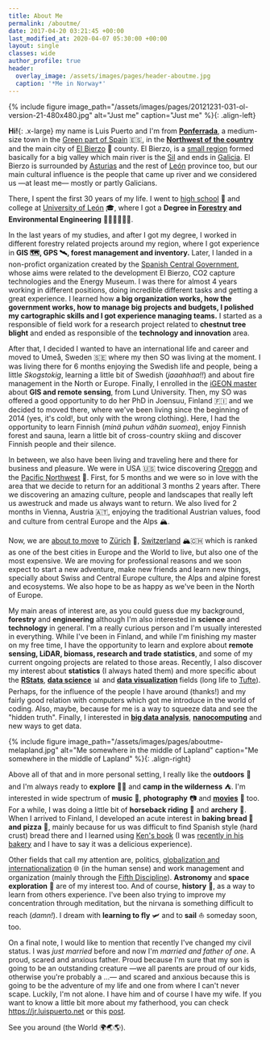 ```yaml
---
title: About Me
permalink: /aboutme/
date: 2017-04-20 03:21:45 +00:00
last_modified_at: 2020-04-07 05:30:00 +00:00
layout: single
classes: wide
author_profile: true
header:
  overlay_image: /assets/images/pages/header-aboutme.jpg
  caption: '*Me in Norway*'
---
```

{% include figure image_path="/assets/images/pages/20121231-031-ol-version-21-480x480.jpg" alt="Just me" caption="Just me" %}{: .align-left}

**Hi!**{: .x-large} my name is Luis Puerto and I'm from **[Ponferrada][]**, a medium-size town in the [Green part of Spain][gSp] :es:, in the **[Northwest of the country][NWSpain]** and the main city of [El Bierzo][] :grapes: county. El Bierzo, is a [small region][travel2bierzo] formed basically for a big valley which main river is the [Sil][] and ends in [Galicia][]. El Bierzo is surrounded by [Asturias][] and the rest of [León][] province too, but our main cultural influence is the people that came up river and we considered us —at least me— mostly or partly Galicians. 

There, I spent the first 30 years of my life. I went to [high school][gilycarrasco] :school: and college at [University of León][ULeon] :mortar_board:, where I got a **Degree in [Forestry][] and Environmental Engineering** :evergreen_tree::deciduous_tree::evergreen_tree::deciduous_tree::evergreen_tree::deciduous_tree:.

In the last years of my studies, and after I got my degree, I worked in different forestry related projects around my region, where I got experience in **GIS :world_map:, GPS :artificial_satellite:, forest management and inventory.** Later, I landed in a non-profict organization created by the [Spanish Central Government][government-es], whose aims were related to the development El Bierzo, CO2 capture technologies and the Energy Museum. I was there for almost 4 years working in different positions, doing incredible different tasks and getting a great experience. I learned how **a big organization works, how the government works, how to manage big projects and budgets, I polished my cartographic skills and I got experience managing teams.** I started as a responsible of field work for a research project related to **chestnut tree blight** and ended as responsible of the **technology and innovation** area.

After that, I decided I wanted to have an international life and career and moved to Umeå, Sweden :sweden: where my then SO was living at the moment. I was living there for 6 months enjoying the Swedish life and people, being a little _Skogstokig_, learning a little bit of Swedish (_jaaahhaa!!_) and about fire management in the North or Europe. Finally, I enrolled in the [iGEON master][iGEON] about **GIS and remote sensing**, from Lund University. Then, my SO was offered a good opportunity to do her PhD in Joensuu, Finland :finland: and we decided to moved there, where we've been living since the beginning of 2014 (yes, it's cold!, but only with the wrong clothing). Here, I had the opportunity to learn Finnish (_minä puhun vähän suomea_), enjoy Finnish forest and sauna, learn a little bit of cross-country skiing and discover Finnish people and their silence. 

In between, we also have been living and traveling here and there for business and pleasure. We were in USA :us: twice discovering [Oregon][] and the [Pacific Northwest][] :evergreen_tree:. First, for 5 months and we were so in love with the area that we decide to return for an additional 3 months 2 years after. There we discovering an amazing culture, people and landscapes that really left us awestruck and made us always want to return. We also lived for 2 months in Vienna, Austria :austria:, enjoying the traditional Austrian values, food and culture from central Europe and the Alps :mountain_snow:.

Now, we are [about to move][removal] to [Zürich][] :mountain_cableway:, [Switzerland][] :mountain_snow::switzerland: which is ranked as one of the best cities in Europe and the World to live, but also one of the most expensive. We are moving for professional reasons and we soon expect to start a new adventure, make new friends and learn new things, specially about Swiss and Central Europe culture, the Alps and alpine forest and ecosystems. We also hope to be as happy as we've been in the North of Europe. 

My main areas of interest are, as you could guess due my background, **forestry** and **engineering** although I'm also interested in **science** and **technology** in general. I'm a really curious person and I'm usually interested in everything. While I've been in Finland, and while I'm finishing my master on my free time, I have the opportunity to learn and explore about **remote sensing, LiDAR, biomass, research and trade statistics**, and some of my current ongoing projects are related to those areas. Recently, I also discover my interest about **statistics** (I always hated them) and more specific about the **[RStats][]**, **[data science][DataScience]** :bar_chart: and **[data visualization][DataVisu]** fields (long life to [Tufte][]).  Perhaps, for the influence of the people I have around (thanks!) and my fairly good relation with computers which got me introduce in the world of coding. Also, maybe, because for me is a way to squeeze data and see the "hidden truth". Finally, I interested in **[big data analysis][bigdata]**, **[nanocomputing][]** and new ways to get data.

{% include figure image_path="/assets/images/pages/aboutme-melapland.jpg" alt="Me somewhere in the middle of Lapland" caption="Me somewhere in the middle of Lapland"  %}{: .align-right}

Above all of that and in more personal setting, I really like the **outdoors** :sunrise_over_mountains: and I'm always ready to **explore** :man_astronaut: and **camp in the wilderness** :tent:. I'm interested in wide spectrum of **music** :musical_note:, **photography** :camera: and **[movies][]** :movie_camera: too. For a while, I was doing a little bit of **horseback riding** :horse_racing: and **archery** :bow_and_arrow:. When I arrived to Finland, I developed an acute interest in **baking bread :baguette_bread: and pizza** :pizza:, mainly because for us was difficult to find Spanish style (hard crust) bread there and I learned using [Ken's book][Ken'sBook] (I was [recently in his bakery][PhotoBakery] and I have to say it was a delicious experience).

Other fields that call my attention are, politics, [globalization and internationalization][globalization] :globe_with_meridians: (in the human sense) and work management and organization (mainly through the [Fifth Discipline][5Discipline]). **Astronomy** and **space exploration** :telescope: are of my interest too. And of course, **history** :scroll:, as a way to learn from others experience. I've been also trying to improve my concentration through meditation, but the nirvana is something difficult to reach (_damn!_). I dream with **learning to fly** :small_airplane: and to **sail** :boat: someday soon, too.

On a final note, I would like to mention that recently I've changed my civil status. I was _just married_ before and now I'm _married and father of one_. A proud, scared and anxious father. Proud because I'm sure that my son is going to be an outstanding creature —we all parents are proud of our kids, otherwise you're probably a ...— and scared and anxious because this is going to be the adventure of my life and one from where I can't never scape. Luckily, I'm not alone. I have him and of course I have my wife. If you want to know a little bit more about my fatherhood, you can check <https://jr.luispuerto.net> or this [post][].

See you around (the World :earth_africa::earth_asia::earth_americas:).  

[Ponferrada]: https://en.wikipedia.org/wiki/Ponferrada
[gSp]: https://en.wikipedia.org/wiki/Green_Spain
[NWSpain]: https://www.google.com/maps/place/Ponferrada,+Le%C3%B3n,+Spain/@41.9308893,-7.7021,7.93z/data=!4m5!3m4!1s0xd30ba8c4ef7b633:0xdc636ce1ab239060!8m2!3d42.5499958!4d-6.598259?hl=en
[El Bierzo]: https://en.wikipedia.org/wiki/El_Bierzo
[travel2bierzo]: http://elpais.com/elpais/2016/10/07/inenglish/1475851411_631393.html
[Sil]: https://en.wikipedia.org/wiki/Sil_(river)
[Galicia]: https://en.wikipedia.org/wiki/Galicia_(Spain)
[Asturias]: https://en.wikipedia.org/wiki/Asturias
[León]: https://en.wikipedia.org/wiki/Province_of_León
[gilycarrasco]: http://www.iesgilycarrasco.com
[ULeon]: https://www.unileon.es
[Forestry]: https://en.wikipedia.org/wiki/Forestry
[government-es]: https://en.wikipedia.org/wiki/Government_of_Spain
[iGEON]: http://www.igeon.eu
[Oregon]: https://en.wikipedia.org/wiki/Oregon
[Pacific Northwest]: https://en.wikipedia.org/wiki/Pacific_Northwest
[RStats]: https://www.r-project.org
[DataScience]: https://en.wikipedia.org/wiki/Data_science
[DataVisu]: https://en.wikipedia.org/wiki/Data_visualization
[Tufte]: https://www.edwardtufte.com/
[bigdata]: https://en.wikipedia.org/wiki/Big_data
[nanocomputing]: https://en.wikipedia.org/wiki/Nanocomputer
[movies]: http://www.imdb.com/user/ur19338098/ratings?sort=ratings_date%3Adesc&view=detail&start=1
[Ken'sBook]: http://kensartisan.com
[PhotoBakery]: https://www.instagram.com/p/BS6vNqLgML3/
[globalization]: https://en.wikipedia.org/wiki/Globalization
[5Discipline]: https://en.wikipedia.org/wiki/The_Fifth_Discipline
[post]: /blog/2019/12/20/parenthood/
[Zürich]: https://en.wikipedia.org/wiki/Zürich
[Switzerland]: https://en.wikipedia.org/wiki/Switzerland
[removal]: /blog/2020/04/07/moving-to-zurich/
